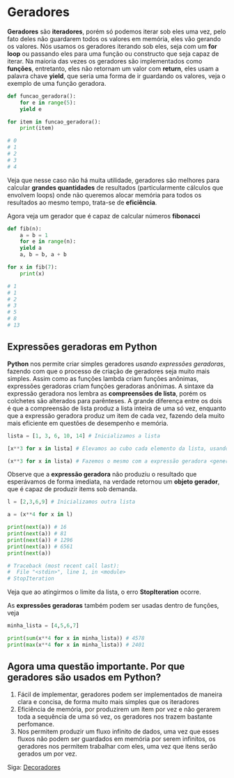 # Geradores

**Geradores** são **iteradores**, porém só podemos iterar sob eles uma vez, pelo fato deles não guardarem todos os valores em memória, eles vão gerando os valores. Nós usamos os geradores iterando sob eles, seja com um **for loop** ou passando eles para uma função ou constructo que seja capaz de iterar. Na maioria das vezes os geradores são implementados como **funções**, entretanto, eles não retornam um valor com **return**, eles usam a palavra chave **yield**, que seria uma forma de ir guardando os valores, veja o exemplo de uma função geradora.

```python
def funcao_geradora():
    for e in range(5):
	yield e

for item in funcao_geradora():
    print(item)

# 0
# 1
# 2
# 3
# 4
```

Veja que nesse caso não há muita utilidade, geradores são melhores para calcular **grandes quantidades** de resultados (particularmente cálculos que envolvem loops) onde não queremos alocar memória para todos os resultados ao mesmo tempo, trata-se de **eficiência**. 

Agora veja um gerador que é capaz de calcular números **fibonacci**

```python
def fib(n):
    a = b = 1
    for e in range(n):
	yield a
	a, b = b, a + b

for x in fib(7):
    print(x)

# 1
# 1
# 2
# 3
# 5
# 8
# 13
```

## Expressões geradoras em **Python**

**Python** nos permite criar simples geradores *usando expressões geradoras*, fazendo com que o processo de criação de geradores seja muito mais simples. Assim como as funções lambda criam funções anônimas, expressões geradoras criam funções geradoras anônimas. A sintaxe da expressão geradora nos lembra as **compreensões de lista**, porém os colchetes são alterados para parênteses. A grande diferença entre os dois é que a compreensão de lista produz a lista inteira de uma só vez, enquanto que a expressão geradora produz um item de cada vez, fazendo dela muito mais eficiente em questões de desempenho e memória.

```python
lista = [1, 3, 6, 10, 14] # Inicializamos a lista

[x**3 for x in lista] # Elevamos ao cubo cada elemento da lista, usando uma compreensão de lista [1, 27, 216, 1000, 2744]

(x**3 for x in lista) # Fazemos o mesmo com a expressão geradora <generator object <genexpr> at 0x7f720eedb3b8>
```

Observe que a **expressão geradora** não produziu o resultado que esperávamos de forma imediata, na verdade retornou um **objeto gerador**, que é capaz de produzir items sob demanda.

```python
l = [2,3,6,9] # Inicializamos outra lista

a = (x**4 for x in l)

print(next(a)) # 16
print(next(a)) # 81
print(next(a)) # 1296
print(next(a)) # 6561
print(next(a)) 

# Traceback (most recent call last):
#  File "<stdin>", line 1, in <module>
# StopIteration
```

Veja que ao atingirmos o limite da lista, o erro **StopIteration** ocorre. 

As **expressões geradoras** também podem ser usadas dentro de funções, veja

```python
minha_lista = [4,5,6,7]

print(sum(x**4 for x in minha_lista)) # 4578
print(max(x**4 for x in minha_lista)) # 2401
```

## Agora uma questão importante. Por que geradores são usados em Python?

1. Fácil de implementar, geradores podem ser implementados de maneira clara e concisa, de forma muito mais simples que os iteradores
2. Eficiência de memória, por produzirem um item por vez e não gerarem toda a sequência de uma só vez, os geradores nos trazem bastante perfomance.
3. Nos permitem produzir um fluxo infinito de dados, uma vez que esses fluxos não podem ser guardados em memória por serem infinitos, os geradores nos permitem trabalhar com eles, uma vez que itens serão gerados um por vez.

Siga: [Decoradores](https://github.com/the-akira/Python-Iluminado/blob/master/Capitulos/28.Decoradores.md)
